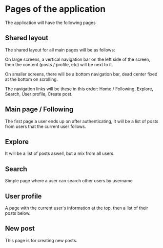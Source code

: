 # Pages of the application

The application will have the following pages

## Shared layout

The shared layout for all main pages will be as follows:

On large screens, a vertical navigation bar on the left side of the screen, then the content (posts / profile, etc) will be next to it.

On smaller screens, there will be a bottom navigation bar, dead center fixed at the bottom on scrolling.

The navigation links will be these in this order: Home / Following, Explore, Search, User profile, Create post.

## Main page / Following

The first page a user ends up on after authenticating, it will be a list of posts from users that the current user follows.

## Explore

It will be a list of posts aswell, but a mix from all users. 

## Search

Simple page where a user can search other users by username

## User profile

A page with the current user's information at the top, then a list of their posts below.

## New post

This page is for creating new posts.
